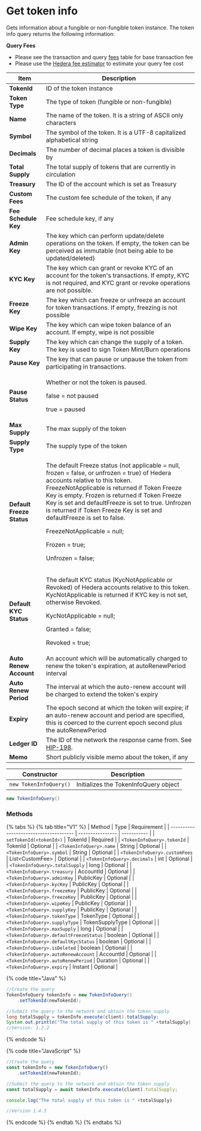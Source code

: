 # Get token info

Gets information about a fungible or non-fungible token instance. The token info query returns the following information:

**Query Fees**

* Please see the transaction and query [fees](../../../../networks/mainnet/fees/#transaction-and-query-fees) table for base transaction fee
* Please use the [Hedera fee estimator](https://hedera.com/fees) to estimate your query fee cost

| Item                      | Description                                                                                                                                                                                                                                                                                                                                                                                                                                             |
| ------------------------- | ------------------------------------------------------------------------------------------------------------------------------------------------------------------------------------------------------------------------------------------------------------------------------------------------------------------------------------------------------------------------------------------------------------------------------------------------------- |
| **TokenId**               | ID of the token instance                                                                                                                                                                                                                                                                                                                                                                                                                                |
| **Token Type**            | The type of token (fungible or non-fungible)                                                                                                                                                                                                                                                                                                                                                                                                            |
| **Name**                  | The name of the token. It is a string of ASCII only characters                                                                                                                                                                                                                                                                                                                                                                                          |
| **Symbol**                | The symbol of the token. It is a UTF-8 capitalized alphabetical string                                                                                                                                                                                                                                                                                                                                                                                  |
| **Decimals**              | The number of decimal places a token is divisible by                                                                                                                                                                                                                                                                                                                                                                                                    |
| **Total Supply**          | The total supply of tokens that are currently in circulation                                                                                                                                                                                                                                                                                                                                                                                            |
| **Treasury**              | The ID of the account which is set as Treasury                                                                                                                                                                                                                                                                                                                                                                                                          |
| **Custom Fees**           | The custom fee schedule of the token, if any                                                                                                                                                                                                                                                                                                                                                                                                            |
| **Fee Schedule Key**      | Fee schedule key, if any                                                                                                                                                                                                                                                                                                                                                                                                                                |
| **Admin Key**             | The key which can perform update/delete operations on the token. If empty, the token can be perceived as immutable (not being able to be updated/deleted)                                                                                                                                                                                                                                                                                               |
| **KYC Key**               | The key which can grant or revoke KYC of an account for the token's transactions. If empty, KYC is not required, and KYC grant or revoke operations are not possible.                                                                                                                                                                                                                                                                                   |
| **Freeze Key**            | The key which can freeze or unfreeze an account for token transactions. If empty, freezing is not possible                                                                                                                                                                                                                                                                                                                                              |
| **Wipe Key**              | The key which can wipe token balance of an account. If empty, wipe is not possible                                                                                                                                                                                                                                                                                                                                                                      |
| **Supply Key**            | The key which can change the supply of a token. The key is used to sign Token Mint/Burn operations                                                                                                                                                                                                                                                                                                                                                      |
| **Pause Key**             | The key that can pause or unpause the token from participating in transactions.                                                                                                                                                                                                                                                                                                                                                                         |
| **Pause Status**          | <p>Whether or not the token is paused.</p><p>false = not paused</p><p>true = paused</p>                                                                                                                                                                                                                                                                                                                                                                 |
| **Max Supply**            | The max supply of the token                                                                                                                                                                                                                                                                                                                                                                                                                             |
| **Supply Type**           | The supply type of the token                                                                                                                                                                                                                                                                                                                                                                                                                            |
| **Default Freeze Status** | <p>The default Freeze status (not applicable = null, frozen = false, or unfrozen = true) of Hedera accounts relative to this token. FreezeNotApplicable is returned if Token Freeze Key is empty. Frozen is returned if Token Freeze Key is set and defaultFreeze is set to true. Unfrozen is returned if Token Freeze Key is set and defaultFreeze is set to false.</p><p>FreezeNotApplicable = null;</p><p>Frozen = true;</p><p>Unfrozen = false;</p> |
| **Default KYC Status**    | <p>The default KYC status (KycNotApplicable or Revoked) of Hedera accounts relative to this token. KycNotApplicable is returned if KYC key is not set, otherwise Revoked.</p><p>KycNotApplicable = null;</p><p>Granted = false;</p><p>Revoked = true;</p>                                                                                                                                                                                               |
| **Auto Renew Account**    | An account which will be automatically charged to renew the token's expiration, at autoRenewPeriod interval                                                                                                                                                                                                                                                                                                                                             |
| **Auto Renew Period**     | The interval at which the auto-renew account will be charged to extend the token's expiry                                                                                                                                                                                                                                                                                                                                                               |
| **Expiry**                | The epoch second at which the token will expire; if an auto-renew account and period are specified, this is coerced to the current epoch second plus the autoRenewPeriod                                                                                                                                                                                                                                                                                |
| **Ledger ID**             | The ID of the network the response came from. See [HIP-198](https://hips.hedera.com/hip/hip-198).                                                                                                                                                                                                                                                                                                                                                       |
| **Memo**                  | Short publicly visible memo about the token, if any                                                                                                                                                                                                                                                                                                                                                                                                     |

| Constructor            | Description                           |
| ---------------------- | ------------------------------------- |
| `new TokenInfoQuery()` | Initializes the TokenInfoQuery object |

```java
new TokenInfoQuery()
```

### Methods

{% tabs %}
{% tab title="V1" %}
| Method                                 | Type             | Requirement |
| -------------------------------------- | ---------------- | ----------- |
| `setTokenId(<tokenId>)`                | TokenId          | Required    |
| `<TokenInfoQuery>.tokenId`             | TokenId          | Optional    |
| `<TokenInfoQuery>.name`                | String           | Optional    |
| `<TokenInfoQuery>.symbol`              | String           | Optional    |
| `<TokenInfoQuery>.customFees`          | List\<CustomFee> | Optional    |
| `<TokenInfoQuery>.decimals`            | int              | Optional    |
| `<TokenInfoQuery>.totalSupply`         | long             | Optional    |
| `<TokenInfoQuery>.treasury`            | AccountId        | Optional    |
| `<TokenInfoQuery>.adminKey`            | PublicKey        | Optional    |
| `<TokenInfoQuery>.kycKey`              | PublicKey        | Optional    |
| `<TokenInfoQuery>.freezeKey`           | PublicKey        | Optional    |
| `<TokenInfoQuery>.freezeKey`           | PublicKey        | Optional    |
| `<TokenInfoQuery>.wipeKey`             | PublicKey        | Optional    |
| `<TokenInfoQuery>.supplyKey`           | PublicKey        | Optional    |
| `<TokenInfoQuery>.tokenType`           | TokenType        | Optional    |
| `<TokenInfoQuery>.supplyType`          | TokenSupplyType  | Optional    |
| `<TokenInfoQuery>.maxSupply`           | long             | Optional    |
| `<TokenInfoQuery>.defaultFreezeStatus` | boolean          | Optional    |
| `<TokenInfoQuery>.defaultKycStatus`    | boolean          | Optional    |
| `<TokenInfoQuery>.isDeleted`           | boolean          | Optional    |
| `<TokenInfoQuery>.autoRenewAccount`    | AccountId        | Optional    |
| `<TokenInfoQuery>.autoRenewPeriod`     | Duration         | Optional    |
| `<TokenInfoQuery>.expiry`              | Instant          | Optional    |

{% code title="Java" %}
```java
//Create the query
TokenInfoQuery tokenInfo = new TokenInfoQuery()
    .setTokenId(newTokenId);

//Submit the query to the network and obtain the token supply
long totalSupply = tokenInfo.execute(client).totalSupply;
System.out.println("The total supply of this token is " +totalSupply)
//Version: 1.2.2
```
{% endcode %}

{% code title="JavaScript" %}
```javascript
//Create the query
const tokenInfo = new TokenInfoQuery()
    .setTokenId(newTokenId);

//Submit the query to the network and obtain the token supply
const totalSupply = await tokenInfo.execute(client).totalSupply;

console.log("The total supply of this token is " +totalSupply)

//Version 1.4.3
```
{% endcode %}
{% endtab %}
{% endtabs %}
